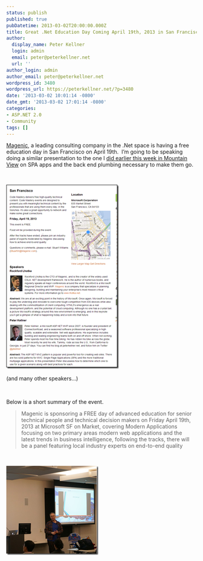 ```yaml
---
status: publish
published: true
pubDatetime: 2013-03-02T20:00:00.000Z
title: Great .Net Education Day Coming April 19th, 2013 in San Francisco, CodeMastery!
author:
  display_name: Peter Kellner
  login: admin
  email: peter@peterkellner.net
  url: ''
author_login: admin
author_email: peter@peterkellner.net
wordpress_id: 3480
wordpress_url: https://peterkellner.net/?p=3480
date: '2013-03-02 10:01:14 -0800'
date_gmt: '2013-03-02 17:01:14 -0800'
categories:
- ASP.NET 2.0
- Community
tags: []
---
```

<p><a href="http://magenic.com/">Magenic</a>, a leading consulting company in the .Net space is having a free education day in San Francisco on April 19th.&#160; I’m going to be speaking doing a similar presentation to the one I <a href="http://www.meetup.com/BayNET/events/105034092/">did earlier this week in Mountain View</a> on SPA apps and the back end plumbing necessary to make them go. </p>
<p>&#160;</p>
<p><a href="http://codemastery.com/sanfrancisco/"><img title="image" style="border-left-width: 0px; border-right-width: 0px; border-bottom-width: 0px; display: inline; border-top-width: 0px" border="0" alt="image" src="/wp/wp-content/uploads/2013/03/image.png" width="298" height="487" /></a> </p>
<p>(and many other speakers…)</p>
<p>&#160;</p>
<p>Below is a short summary of the event.</p>
<blockquote><p>Magenic is sponsoring a FREE day of advanced education for senior technical people and technical decision makers on Friday April 19th, 2013 at Microsoft SF on Market, covering Modern Applications focusing on two primary areas modern web applications and the latest trends in business intelligence, following the tracks, there will be a panel featuring local industry experts on end-to-end quality</p>
</blockquote>
<p>&#160;</p>
<p><a href="http://www.meetup.com/BayNET/events/105034092/"><img title="image" style="border-left-width: 0px; border-right-width: 0px; border-bottom-width: 0px; display: inline; border-top-width: 0px" border="0" alt="image" src="/wp/wp-content/uploads/2013/03/image1.png" width="244" height="236" /></a></p>
